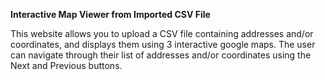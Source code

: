 <b>Interactive Map Viewer from Imported CSV File</b>

This website allows you to upload a CSV file containing addresses and/or coordinates, and displays them using 3 interactive google maps.
The user can navigate through their list of addresses and/or coordinates using the Next and Previous buttons.

